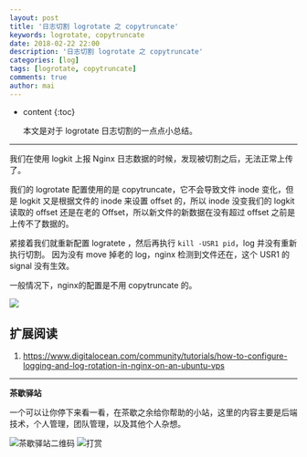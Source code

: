 ```yaml
---
layout: post
title: '日志切割 logrotate 之 copytruncate'
keywords: logrotate, copytruncate
date: 2018-02-22 22:00
description: '日志切割 logrotate 之 copytruncate'
categories: [log]
tags: [logrotate, copytruncate]
comments: true
author: mai
---
```


* content
{:toc}

    本文是对于 logrotate 日志切割的一点点小总结。

----

我们在使用 logkit 上报 Nginx 日志数据的时候，发现被切割之后，无法正常上传了。

我们的 logrotate 配置使用的是 copytruncate，它不会导致文件 inode 变化，但是 logkit 又是根据文件的 inode 来设置 offset 的，所以 inode 没变我们的 logkit 读取的 offset 还是在老的 Offset，所以新文件的新数据在没有超过 offset 之前是上传不了数据的。

紧接着我们就重新配置 logratete ，然后再执行 `kill -USR1 pid`，log 并没有重新执行切割。
因为没有 move 掉老的 log，nginx 检测到文件还在，这个 USR1 的 signal 没有生效。

一般情况下，nginx的配置是不用 copytruncate 的。

![](http://oqos7hrvp.bkt.clouddn.com/blog/logrotate_copytruncate.jpg)

## 扩展阅读

1. https://www.digitalocean.com/community/tutorials/how-to-configure-logging-and-log-rotation-in-nginx-on-an-ubuntu-vps

----

**茶歇驿站**

一个可以让你停下来看一看，在茶歇之余给你帮助的小站，这里的内容主要是后端技术，个人管理，团队管理，以及其他个人杂想。

![茶歇驿站二维码](http://oqos7hrvp.bkt.clouddn.com/blog/tech_tea.jpg)
![打赏](http://oqos7hrvp.bkt.clouddn.com/blog/money.jpg)
